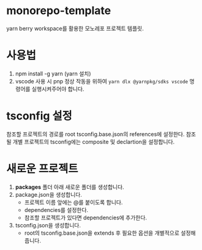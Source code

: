 # monorepo-template

yarn berry workspace를 활용한 모노레포 프로젝트 템플릿.

# 사용법

1. npm install -g yarn (yarn 설치)
2. vscode 사용 시 pnp 정상 작동을 위하여 `yarn dlx @yarnpkg/sdks vscode` 명령어를 실행시켜주어야 합니다.

# tsconfig 설정

참조할 프로젝트의 경로를 root tsconfig.base.json의 references에 설정한다.
참조될 개별 프로젝트의 tsconfig에는 composite 및 declartion을 설정합니다.

# 새로운 프로젝트

1. **packages** 폴더 아래 새로운 폴더를 생성합니다.
2. package.json을 생성합니다.
   - 프로젝트 이름 앞에는 @를 붙이도록 합니다.
   - dependencies를 설정한다.
   - 참조할 프로젝트가 있다면 dependencies에 추가한다.
3. tsconfig.json을 생성합니다.
   - root의 tsconfig.base.json을 extends 후 필요한 옵션을 개별적으로 설정해줍니다.
